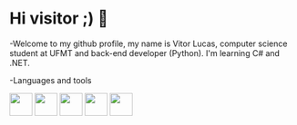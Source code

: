 # Hi visitor ;) 👋
-Welcome to my github profile, my name is Vitor Lucas, computer science student at UFMT and back-end developer (Python). I'm learning C# and .NET.


-Languages and tools

 <img src="https://cdn.jsdelivr.net/gh/devicons/devicon/icons/python/python-original.svg" width='40' height='40' /> <img src="https://cdn.jsdelivr.net/gh/devicons/devicon/icons/git/git-original.svg" width='40' height='40' />  <img src="https://cdn.jsdelivr.net/gh/devicons/devicon/icons/javascript/javascript-original.svg" width='40' height='40' />  <img src="https://cdn.jsdelivr.net/gh/devicons/devicon/icons/postgresql/postgresql-original.svg" width='40' height='40' />  <img src="https://cdn.jsdelivr.net/gh/devicons/devicon/icons/fastapi/fastapi-original.svg" width='40' height='40'/>


<!--
**thevitorferreira/thevitorferreira** is a ✨ _special_ ✨ repository because its `README.md` (this file) appears on your GitHub profile.

Here are some ideas to get you started:

- 🔭 I’m currently working on ...
- 🌱 I’m currently learning ...
- 👯 I’m looking to collaborate on ...
- 🤔 I’m looking for help with ...
- 💬 Ask me about ...
- 📫 How to reach me: ...
- 😄 Pronouns: ...
- ⚡ Fun fact: ...
-->
